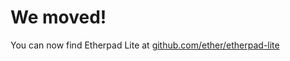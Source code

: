 We moved!
=============

You can now find Etherpad Lite at [github.com/ether/etherpad-lite](https://github.com/ether/etherpad-lite)
